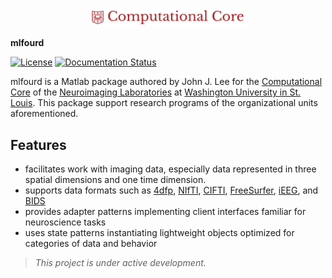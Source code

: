 <p align="center">
  <img src="https://raw.githubusercontent.com/jjleewustledu/computational-core/main/docs/images/computational-core-logo-color.png" width="50%" alt='computational-core'>
</p>

**mlfourd**

[![License](https://img.shields.io/badge/license-Apache%202.0-green.svg)](https://opensource.org/licenses/Apache-2.0)
[![Documentation Status](https://readthedocs.org/projects/mlfourd/badge/?version=latest)](https://mlfourd.readthedocs.io/en/latest/?badge=latest)

mlfourd is a Matlab package authored by John J. Lee for the [Computational Core](https://sites.wustl.edu/nillabs/nil-core-services/) of the [Neuroimaging Laboratories](https://sites.wustl.edu/nillabs/) at [Washington University in St. Louis](https://wustl.edu/).  This package support research programs of the organizational units aforementioned.  

## Features

- facilitates work with imaging data, especially data represented in three spatial dimensions and one time dimension.
- supports data formats such as [4dfp](https://4dfp.readthedocs.io/en/latest/>), [NIfTI](https://nifti.nimh.nih.gov/nifti-2), [CIFTI](https://www.nitrc.org/projects/cifti/), [FreeSurfer](https://surfer.nmr.mgh.harvard.edu/), [iEEG](https://bids-specification.readthedocs.io/en/stable/04-modality-specific-files/04-intracranial-electroencephalography.html), and [BIDS](https://bids-specification.readthedocs.io/en/stable/)
- provides adapter patterns implementing client interfaces familiar for neuroscience tasks
- uses state patterns instantiating lightweight objects optimized for categories of data and behavior

> _This project is under active development._

